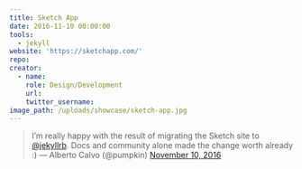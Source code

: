 ```yaml
---
title: Sketch App
date: 2016-11-10 00:00:00
tools:
  - jekyll
website: 'https://sketchapp.com/'
repo:
creator:
  - name:
    role: Design/Development
    url:
    twitter_username:
image_path: /uploads/showcase/sketch-app.jpg
---
```



> I’m really happy with the result of migrating the Sketch site to [@jekyllrb](https://twitter.com/jekyllrb). Docs and community alone made the change worth already :)
> — Alberto Calvo (@pumpkin) [November 10, 2016](https://twitter.com/pumpkin/status/796708628090748928)

<script async="" src="//platform.twitter.com/widgets.js" charset="utf-8"></script>